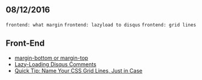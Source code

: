 08/12/2016
----------

`frontend: what margin` `frontend: lazyload to disqus` `frontend: grid lines`
 
## Front-End

- [margin-bottom or margin-top](https://css-tricks.com/margin-bottom-margin-top/amp/)
- [Lazy-Loading Disqus Comments](https://css-tricks.com/lazy-loading-disqus-comments/)
- [Quick Tip: Name Your CSS Grid Lines, Just in Case](https://webdesign.tutsplus.com/tutorials/quick-tip-name-your-css-grid-lines-just-in-case--cms-27844)
